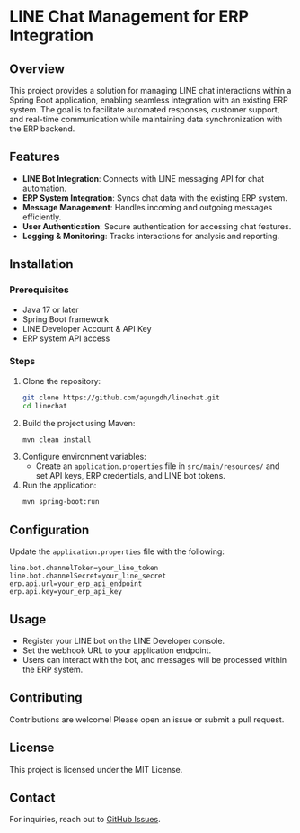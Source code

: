 # LINE Chat Management for ERP Integration

## Overview

This project provides a solution for managing LINE chat interactions within a Spring Boot application, enabling seamless
integration with an existing ERP system. The goal is to facilitate automated responses, customer support, and real-time
communication while maintaining data synchronization with the ERP backend.

## Features

- **LINE Bot Integration**: Connects with LINE messaging API for chat automation.
- **ERP System Integration**: Syncs chat data with the existing ERP system.
- **Message Management**: Handles incoming and outgoing messages efficiently.
- **User Authentication**: Secure authentication for accessing chat features.
- **Logging & Monitoring**: Tracks interactions for analysis and reporting.

## Installation

### Prerequisites

- Java 17 or later
- Spring Boot framework
- LINE Developer Account & API Key
- ERP system API access

### Steps

1. Clone the repository:
   ```bash
   git clone https://github.com/agungdh/linechat.git
   cd linechat
   ```
2. Build the project using Maven:
   ```bash
   mvn clean install
   ```
3. Configure environment variables:
    - Create an `application.properties` file in `src/main/resources/` and set API keys, ERP credentials, and LINE bot
      tokens.
4. Run the application:
   ```bash
   mvn spring-boot:run
   ```

## Configuration

Update the `application.properties` file with the following:

```
line.bot.channelToken=your_line_token
line.bot.channelSecret=your_line_secret
erp.api.url=your_erp_api_endpoint
erp.api.key=your_erp_api_key
```

## Usage

- Register your LINE bot on the LINE Developer console.
- Set the webhook URL to your application endpoint.
- Users can interact with the bot, and messages will be processed within the ERP system.

## Contributing

Contributions are welcome! Please open an issue or submit a pull request.

## License

This project is licensed under the MIT License.

## Contact

For inquiries, reach out to [GitHub Issues](https://github.com/agungdh/linechat/issues).

